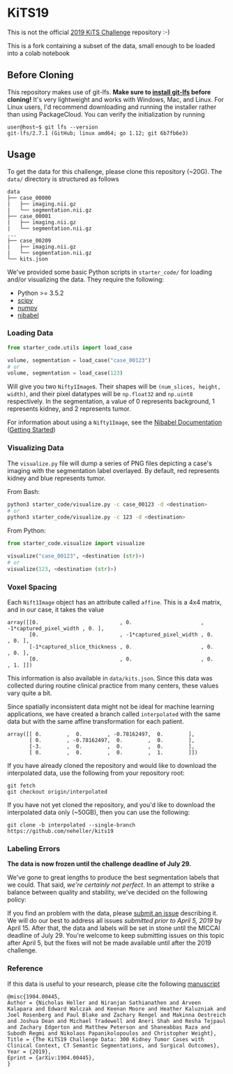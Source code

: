 # KiTS19

This is not the official [2019 KiTS Challenge](https://kits19.grand-challenge.org) repository :-)

This is a fork containing a subset of the data, small enough to be loaded into a colab notebook

## Before Cloning
This repository makes use of git-lfs. **Make sure to [install git-lfs](https://git-lfs.github.com/) before cloning!** It's very lightweight and works with Windows, Mac, and Linux. For Linux users, I'd recommend downloading and running the installer rather than using PackageCloud. You can verify the initialization by running 
```
user@host~$ git lfs --version
git-lfs/2.7.1 (GitHub; linux amd64; go 1.12; git 6b7fb6e3)
```

## Usage

To get the data for this challenge, please clone this repository (~20G). The `data/` directory is structured as follows

```
data
├── case_00000
|   ├── imaging.nii.gz
|   └── segmentation.nii.gz
├── case_00001
|   ├── imaging.nii.gz
|   └── segmentation.nii.gz
...
├── case_00209
|   ├── imaging.nii.gz
|   └── segmentation.nii.gz
└── kits.json
```

We've provided some basic Python scripts in `starter_code/` for loading and/or visualizing the data. They require the following:

* Python >= 3.5.2
* [scipy](https://www.scipy.org/)
* [numpy](http://www.numpy.org/)
* [nibabel](https://nipy.org/nibabel/)

### Loading Data

```python
from starter_code.utils import load_case

volume, segmentation = load_case("case_00123")
# or
volume, segmentation = load_case(123)
```

Will give you two `Nifty1Image`s. Their shapes will be `(num_slices, height, width)`, and their pixel datatypes will be `np.float32` and `np.uint8` respectively. In the segmentation, a value of 0 represents background, 1 represents kidney, and 2 represents tumor.

For information about using a `Nifty1Image`, see the [Nibabel Documentation](https://nipy.org/nibabel/manual.html#manual) ([Getting Started](https://nipy.org/nibabel/gettingstarted.html))

### Visualizing Data

The `visualize.py` file will dump a series of PNG files depicting a case's imaging with the segmentation label overlayed. By default, red represents kidney and blue represents tumor.

From Bash:

```bash
python3 starter_code/visualize.py -c case_00123 -d <destination>
# or
python3 starter_code/visualize.py -c 123 -d <destination>
```

From Python:

```python
from starter_code.visualize import visualize

visualize("case_00123", <destination (str)>)
# or
visualize(123, <destination (str)>)
```

### Voxel Spacing

Each `Nift1Image` object has an attribute called `affine`. This is a 4x4 matrix, and in our case, it takes the value
```
array([[0.                          , 0.                      , -1*captured_pixel_width , 0. ],
       [0.                          , -1*captured_pixel_width , 0.                      , 0. ],
       [-1*captured_slice_thickness , 0.                      , 0.                      , 0. ],
       [0.                          , 0.                      , 0.                      , 1. ]])
```
This information is also available in `data/kits.json`. Since this data was collected during routine clinical practice from many centers, these values vary quite a bit.

Since spatially inconsistent data might not be ideal for machine learning applications, we have created a branch called `interpolated` with the same data but with the same affine transformation for each patient.
```
array([[ 0.        ,  0.        , -0.78162497,  0.        ],
       [ 0.        , -0.78162497,  0.        ,  0.        ],
       [-3.        ,  0.        ,  0.        ,  0.        ],
       [ 0.        ,  0.        ,  0.        ,  1.        ]])
```
If you have already cloned the repository and would like to download the interpolated data, use the following from your repository root:
```
git fetch
git checkout origin/interpolated
```
If you have not yet cloned the repository, and you'd like to download the interpolated data only (~50GB), then you can use the following:
```
git clone -b interpolated --single-branch https://github.com/neheller/kits19
```

### Labeling Errors

**The data is now frozen until the challenge deadline of July 29.**

We've gone to great lengths to produce the best segmentation labels that we could. That said, *we're certainly not perfect*. In an attempt to strike a balance between quality and stability, we've decided on the following policy: 

If you find an problem with the data, please [submit an issue](https://github.com/neheller/kits19/issues/new) describing it. We will do our best to address all issues *submitted prior to April 5, 2019* by April 15. After that, the data and labels will be set in stone until the MICCAI deadline of July 29. You're welcome to keep submitting issues on this topic after April 5, but the fixes will not be made available until after the 2019 challenge.

### Reference

If this data is useful to your research, please cite the following [manuscript](https://arxiv.org/abs/1904.00445)
```
@misc{1904.00445,
Author = {Nicholas Heller and Niranjan Sathianathen and Arveen Kalapara and Edward Walczak and Keenan Moore and Heather Kaluzniak and Joel Rosenberg and Paul Blake and Zachary Rengel and Makinna Oestreich and Joshua Dean and Michael Tradewell and Aneri Shah and Resha Tejpaul and Zachary Edgerton and Matthew Peterson and Shaneabbas Raza and Subodh Regmi and Nikolaos Papanikolopoulos and Christopher Weight},
Title = {The KiTS19 Challenge Data: 300 Kidney Tumor Cases with Clinical Context, CT Semantic Segmentations, and Surgical Outcomes},
Year = {2019},
Eprint = {arXiv:1904.00445},
}
```
